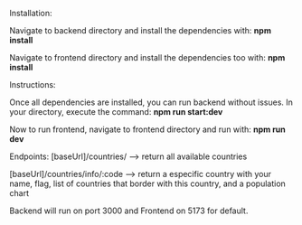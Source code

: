 Installation:

Navigate to backend directory and install the dependencies with:
**npm install**

Navigate to frontend directory and install the dependencies too with:
**npm install**

Instructions:

Once all dependencies are installed, you can run backend without issues. In your directory, execute the command:
**npm run start:dev**

Now to run frontend, navigate to frontend directory and run with:
**npm run dev**

Endpoints:
[baseUrl]/countries/ --> return all available countries

[baseUrl]/countries/info/:code --> return a especific country with your name, flag, list of countries that border with this country, and a population chart

Backend will run on port 3000 and Frontend on 5173 for default.

